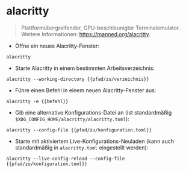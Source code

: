 # alacritty

> Plattformübergreifender, GPU-beschleunigter Terminalemulator.
> Weitere Informationen: <https://manned.org/alacritty>.

- Öffne ein neues Alacritty-Fenster:

`alacritty`

- Starte Alacritty in einem bestimmten Arbeitsverzeichnis:

`alacritty --working-directory {{pfad/zu/verzeichnis}}`

- Führe einen Befehl in einem neuen Alacritty-Fenster aus:

`alacritty -e {{befehl}}`

- Gib eine alternative Konfigurations-Datei an (ist standardmäßig `$XDG_CONFIG_HOME/alacritty/alacritty.toml`):

`alacritty --config-file {{pfad/zu/konfiguration.toml}}`

- Starte mit aktiviertem Live-Konfigurations-Neuladen (kann auch standardmäßig in `alacritty.toml` eingestellt werden):

`alacritty --live-config-reload --config-file {{pfad/zu/konfiguration.toml}}`
